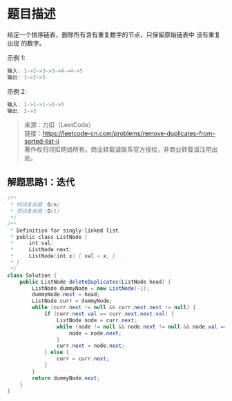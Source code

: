# 题目描述
给定一个排序链表，删除所有含有重复数字的节点，只保留原始链表中 没有重复出现 的数字。

示例 1:
```java
输入: 1->2->3->3->4->4->5
输出: 1->2->5
```
示例 2:
```java
输入: 1->1->1->2->3
输出: 2->3
```
> 来源：力扣（LeetCode）  
链接：https://leetcode-cn.com/problems/remove-duplicates-from-sorted-list-ii  
著作权归领扣网络所有。商业转载请联系官方授权，非商业转载请注明出处。

## 解题思路1：迭代

```java
/**
 * 时间复杂度：O(n)
 * 空间复杂度：O(1)
 */
/**
 * Definition for singly-linked list.
 * public class ListNode {
 *     int val;
 *     ListNode next;
 *     ListNode(int x) { val = x; }
 * }
 */
class Solution {
    public ListNode deleteDuplicates(ListNode head) {
        ListNode dummyNode = new ListNode(-1);
        dummyNode.next = head;
        ListNode curr = dummyNode;
        while (curr.next != null && curr.next.next != null) {
            if (curr.next.val == curr.next.next.val) {
                ListNode node = curr.next;
                while (node != null && node.next != null && node.val == node.next.val) {
                    node = node.next;
                }
                curr.next = node.next;
            } else {
                curr = curr.next;
            }
        }
        return dummyNode.next;
    }
}
```





